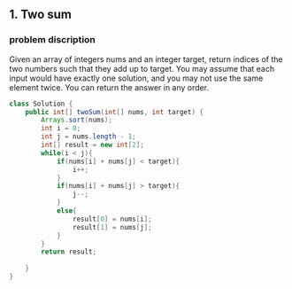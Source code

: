 ## 1. Two sum
### problem discription
Given an array of integers nums and an integer target, return indices of the two numbers such that they add up to target.
You may assume that each input would have exactly one solution, and you may not use the same element twice.
You can return the answer in any order.

```java
class Solution {
    public int[] twoSum(int[] nums, int target) {
        Arrays.sort(nums);
        int i = 0;
        int j = nums.length - 1;
        int[] result = new int[2];
        while(i < j){
            if(nums[i] + nums[j] < target){
                i++;
            }
            if(nums[i] + nums[j] > target){
                j--;
            }
            else{
                result[0] = nums[i];
                result[1] = nums[j];
            }
        }
        return result;
        
    }
}
```
